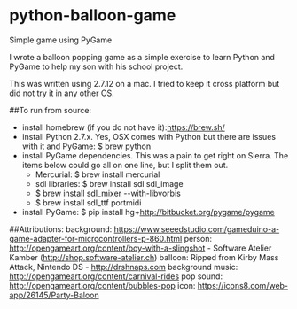 # python-balloon-game
Simple game using PyGame

I wrote a balloon popping game as a simple exercise to learn Python and PyGame to help my son with his school project.

This was written using 2.7.12 on a mac.  I tried to keep it cross platform but did not try it in any other OS.

##To run from source:
* install homebrew (if you do not have it):https://brew.sh/ 
* install Python 2.7.x.  Yes, OSX comes with Python but there are issues with it and PyGame: $ brew python
* install PyGame dependencies.  This was a pain to get right on Sierra. The items below could go all on one line, but I split them out.
    * Mercurial: $ brew install mercurial
    * sdl libraries: $ brew install sdl sdl_image 
    * $ brew install sdl_mixer --with-libvorbis
    * $ brew install sdl_ttf portmidi
* install PyGame: $ pip install hg+http://bitbucket.org/pygame/pygame

##Attributions: 
background: https://www.seeedstudio.com/gameduino-a-game-adapter-for-microcontrollers-p-860.html 
person: http://opengameart.org/content/boy-with-a-slingshot - Software Atelier Kamber (http://shop.software-atelier.ch) 
balloon: Ripped from Kirby Mass Attack, Nintendo DS - http://drshnaps.com 
background music: http://opengameart.org/content/carnival-rides 
pop sound: http://opengameart.org/content/bubbles-pop 
icon: https://icons8.com/web-app/26145/Party-Baloon


